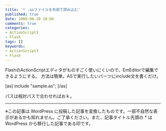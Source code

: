 ```yaml
---
title: '* .asファイルを外部で読み込む'
published: true
date: 2009-06-10 18:04
comments: true
categories:
- ActionScript3
- Flash
tags: []
keywords:
- ActionScript3
- Flash
---
```

FlashのActionScriptエディタがものすごく使いにくいので、EmEditorで編集できるようにする。
方法は簡単。ASで実行したいパーツにinclude文を書くだけ。

[as]
include "sample.as";
[/as]

パスは相対パスで合わせればおｋ。

---
※この記事は WordPress に投稿した記事を変換したものです。一部不自然な表示があるかも知れません。ご了承ください。また、記事タイトル先頭の * は WordPress から移行した記事である印です。
